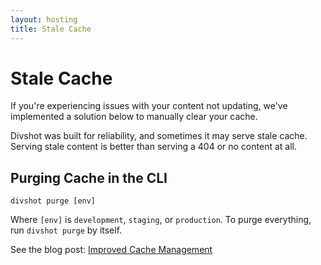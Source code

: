 ```yaml
---
layout: hosting
title: Stale Cache
---
```


# Stale Cache

<p class="lead">If you're experiencing issues with your content not updating, we've implemented a solution below to manually clear your cache.</p>

Divshot was built for reliability, and sometimes it may serve stale cache. Serving stale content is better than serving a 404 or no content at all.

## Purging Cache in the CLI

```
divshot purge [env]
```

Where `[env]` is `development`, `staging`, or `production`. To purge everything, run `divshot purge` by itself.

See the blog post: [Improved Cache Management](https://divshot.com/blog/announcements/improved-cache-management/)